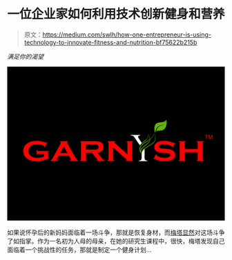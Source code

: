 # 一位企业家如何利用技术创新健身和营养

> 原文：<https://medium.com/swlh/how-one-entrepreneur-is-using-technology-to-innovate-fitness-and-nutrition-bf75622b215b>

*满足你的渴望*

![](img/c81037accff44012c9872420b225c100.png)

如果说怀孕后的新妈妈面临着一场斗争，那就是恢复身材，而[梅塔显然](https://medium.com/u/171c214ac2d3?source=post_page-----bf75622b215b--------------------------------)对这场斗争了如指掌。作为一名初为人母的母亲，在她的研究生课程中，很快，梅塔发现自己面临着一个挑战性的任务，那就是制定一个健身计划…